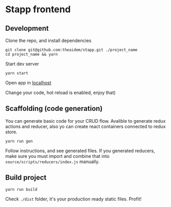 Stapp frontend
========

## Development

Clone the repo, and install dependencies

```
git clone git@github.com:theaidem/stapp.git ./project_name
cd project_name && yarn
```

Start dev server

```
yarn start
```

Open app in [localhost](http://localhost:3001/)

Change your code, hot reload is enabled, enjoy that)

## Scaffolding (code generation)

You can generate basic code for your CRUD flow. Avalible to generate redux actions and reducer, also yo can create react containers connected to redux store.

```
yarn run gen
```

Follow instructions, and see generated files. If you generated reducers, make sure you must import and combine that into `source/scripts/reducers/index.js` manually.


## Build project

```
yarn run build
```

Check `./dist` folder, it's your production ready static files.
Profit!
